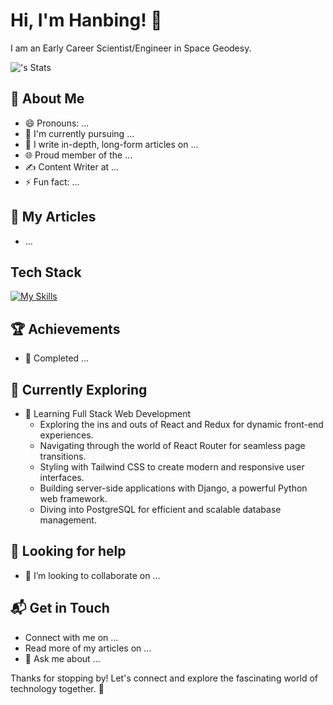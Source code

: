 # Hi, I'm Hanbing! 👋

I am an Early Career Scientist/Engineer in Space Geodesy.

![<username>'s Stats](https://github-readme-stats.vercel.app/api?username=Hanbing59&theme=vue-dark&show_icons=true&hide_border=true&count_private=true)

## 🚀 About Me

- 😄 Pronouns: ...
- 🔭 I'm currently pursuing ...
- 📝 I write in-depth, long-form articles on ...
- 🌐 Proud member of the ...
- ✍️ Content Writer at ...
- ⚡ Fun fact: ...

## 📝 My Articles

- ...

## Tech Stack
[![My Skills](https://skillicons.dev/icons?i=fortran,py,bash,c,cpp,cmake,matlab,latex,git,github,docker,linux)](https://skillicons.dev)

## 🏆 Achievements

- 🌟 Completed ...

## 🌱 Currently Exploring

- 🚀 Learning Full Stack Web Development
  - Exploring the ins and outs of React and Redux for dynamic front-end experiences.
  - Navigating through the world of React Router for seamless page transitions.
  - Styling with Tailwind CSS to create modern and responsive user interfaces.
  - Building server-side applications with Django, a powerful Python web framework.
  - Diving into PostgreSQL for efficient and scalable database management.

## 🤔 Looking for help

- 👯 I’m looking to collaborate on ...

  
## 📬 Get in Touch

- Connect with me on ...
- Read more of my articles on ...
- 💬 Ask me about ...

Thanks for stopping by! Let's connect and explore the fascinating world of technology together. 🚀
